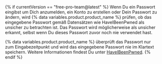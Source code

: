 {% if currentVersion == "free-pro-team@latest" %}
Wenn Du ein Passwort eingibst um Dich anzumelden, ein Konto zu erstellen oder Dein Passwort zu ändern, wird {% data variables.product.product_name %} prüfen, ob das eingegebene Passwort gemäß Datensätzen wie HaveIBeenPwned als unsicher zu betrachten ist. Das Passwort wird möglicherweise als unsicher erkannt, selbst wenn Du dieses Passwort zuvor noch nie verwendet hast.

{% data variables.product.product_name %} überprüft das Passwort nur zum Eingabezeitpunkt und wird das eingegebene Passwort nie im Klartext speichern. Weitere Informationen findest Du unter [HaveIBeenPwned](https://haveibeenpwned.com/).
{% endif %}

